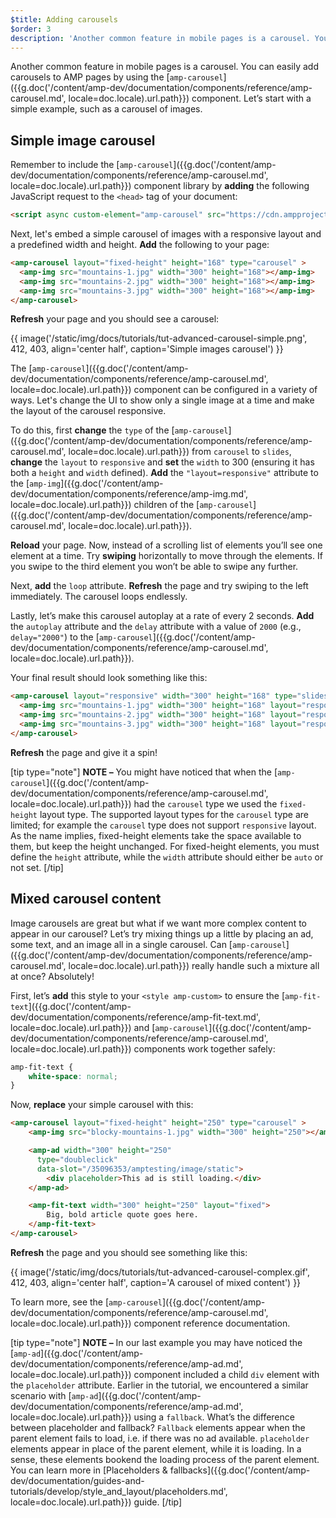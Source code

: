 ```yaml
---
$title: Adding carousels
$order: 3
description: 'Another common feature in mobile pages is a carousel. You can easily add carousels to AMP pages by using the `amp-carousel` component.'
---
```


Another common feature in mobile pages is a carousel.  You can easily add carousels to AMP pages by using the [`amp-carousel`]({{g.doc('/content/amp-dev/documentation/components/reference/amp-carousel.md', locale=doc.locale).url.path}}) component. Let’s start with a simple example, such as a carousel of images.

## Simple image carousel

Remember to include the [`amp-carousel`]({{g.doc('/content/amp-dev/documentation/components/reference/amp-carousel.md', locale=doc.locale).url.path}}) component library by **adding** the following JavaScript request to the `<head>` tag of your document:

```html
<script async custom-element="amp-carousel" src="https://cdn.ampproject.org/v0/amp-carousel-0.1.js"></script>
```

Next, let's embed a simple carousel of images with a responsive layout and a predefined width and height. **Add** the following to your page:

```html
<amp-carousel layout="fixed-height" height="168" type="carousel" >
  <amp-img src="mountains-1.jpg" width="300" height="168"></amp-img>
  <amp-img src="mountains-2.jpg" width="300" height="168"></amp-img>
  <amp-img src="mountains-3.jpg" width="300" height="168"></amp-img>
</amp-carousel>
```

**Refresh** your page and you should see a carousel:

{{ image('/static/img/docs/tutorials/tut-advanced-carousel-simple.png', 412, 403, align='center half', caption='Simple images carousel') }}

The [`amp-carousel`]({{g.doc('/content/amp-dev/documentation/components/reference/amp-carousel.md', locale=doc.locale).url.path}}) component can be configured in a variety of ways.  Let's change the UI to show only a single image at a time and make the layout of the carousel responsive.

To do this, first **change** the `type` of the [`amp-carousel`]({{g.doc('/content/amp-dev/documentation/components/reference/amp-carousel.md', locale=doc.locale).url.path}}) from `carousel` to `slides`, **change** the `layout` to `responsive` and **set** the `width` to 300 (ensuring it has both a `height` and `width` defined).  **Add** the `"layout=responsive"` attribute to the [`amp-img`]({{g.doc('/content/amp-dev/documentation/components/reference/amp-img.md', locale=doc.locale).url.path}}) children of the [`amp-carousel`]({{g.doc('/content/amp-dev/documentation/components/reference/amp-carousel.md', locale=doc.locale).url.path}}).

**Reload** your page. Now, instead of a scrolling list of elements you’ll see one element at a time. Try **swiping** horizontally to move through the elements. If you swipe to the third element you won’t be able to swipe any further.

Next, **add** the `loop` attribute. **Refresh** the page and try swiping to the left immediately. The carousel loops endlessly.

Lastly, let’s make this carousel autoplay at a rate of every 2 seconds. **Add** the `autoplay` attribute and the `delay` attribute with a value of `2000` (e.g., `delay="2000"`) to the [`amp-carousel`]({{g.doc('/content/amp-dev/documentation/components/reference/amp-carousel.md', locale=doc.locale).url.path}}).

Your final result should look something like this:

```html
<amp-carousel layout="responsive" width="300" height="168" type="slides" autoplay delay="2000" loop>
  <amp-img src="mountains-1.jpg" width="300" height="168" layout="responsive"></amp-img>
  <amp-img src="mountains-2.jpg" width="300" height="168" layout="responsive"></amp-img>
  <amp-img src="mountains-3.jpg" width="300" height="168" layout="responsive"></amp-img>
</amp-carousel>
```

**Refresh** the page and give it a spin!

[tip type="note"]
**NOTE –**  You might have noticed that when the [`amp-carousel`]({{g.doc('/content/amp-dev/documentation/components/reference/amp-carousel.md', locale=doc.locale).url.path}}) had the `carousel` type we used the `fixed-height` layout type.  The supported layout types for the `carousel` type are limited; for example the `carousel` type does not support `responsive` layout.  As the name implies, fixed-height elements take the space available to them, but keep the height unchanged. For fixed-height elements, you must define the `height` attribute, while the `width` attribute should either be `auto` or not set.
[/tip]

## Mixed carousel content

Image carousels are great but what if we want more complex content to appear in our carousel? Let’s try mixing things up a little by placing an ad, some text, and an image all in a single carousel. Can [`amp-carousel`]({{g.doc('/content/amp-dev/documentation/components/reference/amp-carousel.md', locale=doc.locale).url.path}}) really handle such a mixture all at once? Absolutely!

First, let’s **add** this style to your `<style amp-custom>` to ensure the [`amp-fit-text`]({{g.doc('/content/amp-dev/documentation/components/reference/amp-fit-text.md', locale=doc.locale).url.path}}) and [`amp-carousel`]({{g.doc('/content/amp-dev/documentation/components/reference/amp-carousel.md', locale=doc.locale).url.path}}) components work together safely:

```css
amp-fit-text {
    white-space: normal;
}
```

Now, **replace** your simple carousel with this:

```html
<amp-carousel layout="fixed-height" height="250" type="carousel" >
    <amp-img src="blocky-mountains-1.jpg" width="300" height="250"></amp-img>

    <amp-ad width="300" height="250"
      type="doubleclick"
      data-slot="/35096353/amptesting/image/static">
        <div placeholder>This ad is still loading.</div>
    </amp-ad>

    <amp-fit-text width="300" height="250" layout="fixed">
        Big, bold article quote goes here.
    </amp-fit-text>
</amp-carousel>
```

**Refresh** the page and you should see something like this:

{{ image('/static/img/docs/tutorials/tut-advanced-carousel-complex.gif', 412, 403, align='center half', caption='A carousel of mixed content') }}

To learn more, see the [`amp-carousel`]({{g.doc('/content/amp-dev/documentation/components/reference/amp-carousel.md', locale=doc.locale).url.path}}) component reference documentation.

[tip type="note"]
**NOTE –**  In our last example you may have noticed the [`amp-ad`]({{g.doc('/content/amp-dev/documentation/components/reference/amp-ad.md', locale=doc.locale).url.path}}) component included a child `div` element with the `placeholder` attribute. Earlier in the tutorial, we encountered a similar scenario with [`amp-ad`]({{g.doc('/content/amp-dev/documentation/components/reference/amp-ad.md', locale=doc.locale).url.path}}) using a `fallback`. What’s the difference between placeholder and fallback? `Fallback` elements appear when the parent element fails to load, i.e. if there was no ad available. `placeholder` elements appear in place of the parent element, while it is loading. In a sense, these elements bookend the loading process of the parent element. You can learn more in [Placeholders & fallbacks]({{g.doc('/content/amp-dev/documentation/guides-and-tutorials/develop/style_and_layout/placeholders.md', locale=doc.locale).url.path}}) guide.
[/tip]
